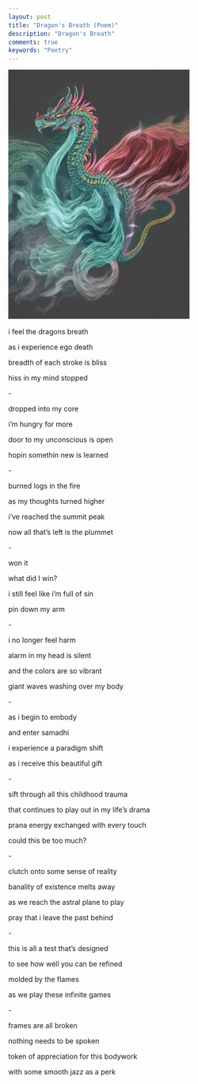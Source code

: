 ```yaml
---
layout: post
title: "Dragon's Breath (Poem)"
description: "Dragon's Breath"
comments: true
keywords: "Poetry"
---
```

<img src="/assets/images/dragons_breath.png" style="width:3.8125in;height:5.21875in" />

i feel the dragons breath 

as i experience ego death 

breadth of each stroke is bliss 

hiss in my mind stopped 

\- 

dropped into my core 

i’m hungry for more 

door to my unconscious is open 

hopin somethin new is learned 

\- 

burned logs in the fire 

as my thoughts turned higher 

i’ve reached the summit peak  

now all that’s left is the plummet 

\- 


won it 

what did I win?

i still feel like i’m full of sin 

pin down my arm 

\- 

i no longer feel harm 

alarm in my head is silent 

and the colors are so vibrant 

giant waves washing over my body 

\- 

as i begin to embody 

and enter samadhi 

i experience a paradigm shift 

as i receive this beautiful gift 

\- 

sift through all this childhood trauma 

that continues to play out in my life’s drama 

prana energy exchanged with every touch 

could this be too much?

\- 

clutch onto some sense of reality 

banality of existence melts away 

as we reach the astral plane to play 

pray that i leave the past behind 

\- 

this is all a test that’s designed 

to see how well you can be refined 

molded by the flames 

as we play these infinite games 

\- 

frames are all broken 

nothing needs to be spoken 

token of appreciation for this bodywork 

with some smooth jazz as a perk